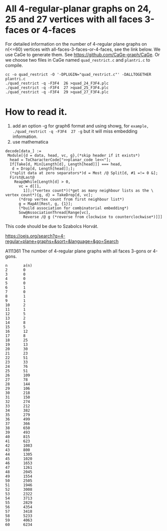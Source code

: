 # All 4-regular-planar graphs on 24, 25 and 27 vertices with all faces 3-faces or 4-faces
For detailed information on the number of 4-regular plane graphs on n(<=60) vertices with all-faces-3-faces-or-4-faces, see the link below. We use CaGe to generate them. See https://github.com/CaGe-graph/CaGe. Or we choose two files in CaGe named `quad_restrict.c` and    `plantri.c`  to compile. 

```
cc -o quad_restrict -O '-DPLUGIN="quad_restrict.c"' -DALLTOGETHER plantri.c
./quad_restrict -q -F3F4  26 >quad_24_F3F4.plc
./quad_restrict -q -F3F4  27 >quad_25_F3F4.plc
./quad_restrict -q -F3F4  29 >quad_27_F3F4.plc
```

# How to read it. 
1. add an option -g for graph6 format and using showg, for `example, ./quad_restrict -q -F3F4  27 -g`  but it will miss embedding information. 
2. use mathematica

```
decode[data_] := 
 Module[{d = data, head, vc, g},(*skip header if it exists*)
  head = ToCharacterCode[">>planar_code le<<"];
  If[Take[d, Min[Length[d], Length[head]]] === head, 
   d = Drop[d, Length[head]];];
  (*split data at zero separators*)d = Most /@ Split[d, #1 =!= 0 &];
  First@Last@
    Reap@While[Length[d] > 0, 
      vc = d[[1, 
        1]];(*vertex count*)(*get as many neighbour lists as the \
vertex count*){g, d} = TakeDrop[d, vc];
      (*drop vertex count from first neighbour list*)
      g = MapAt[Rest, g, {1}];
      (*build association for combinatorial embedding*)
      Sow@AssociationThread[Range[vc], 
        Reverse /@ g (*reverse from clockwise to counterclockwise*)]]]
```
This code should be due to Szabolcs Horvát. 






https://oeis.org/search?q=4-regular+plane+graphs+&sort=&language=&go=Search

A111361		The number of 4-regular plane graphs with all faces 3-gons or 4-gons.

```
n		a(n)
2		0
3		0
4		0
5		0
6		1
7		0
8		1
9		1
10		2
11		1
12		5
13		2
14		8
15		5
16		12
17		8
18		25
19		13
20		30
21		23
22		51
23		33
24		76
25		51
26		109
27		78
28		144
29		106
30		218
31		150
32		274
33		212
34		382
35		279
36		499
37		366
38		650
39		493
40		815
41		623
42		1083
43		800
44		1305
45		1020
46		1653
47		1261
48		2045
49		1554
50		2505
51		1946
52		3008
53		2322
54		3713
55		2829
56		4354
57		3418
58		5233
59		4063
60		6234
```
